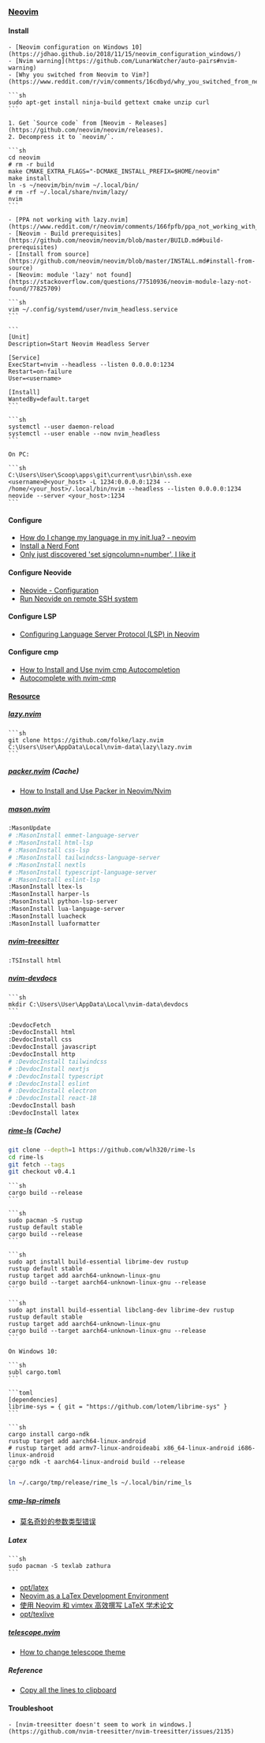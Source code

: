 ### [Neovim](https://neovim.io/)

#### Install

````{tab} Windows 10
- [Neovim configuration on Windows 10](https://jdhao.github.io/2018/11/15/neovim_configuration_windows/)
- [Nvim warning](https://github.com/LunarWatcher/auto-pairs#nvim-warning)
- [Why you switched from Neovim to Vim?](https://www.reddit.com/r/vim/comments/16cdbyd/why_you_switched_from_neovim_to_vim/)
````

````{tab} Ubuntu 22 ARM
```sh
sudo apt-get install ninja-build gettext cmake unzip curl
```

1. Get `Source code` from [Neovim - Releases](https://github.com/neovim/neovim/releases).
2. Decompress it to `neovim/`.

```sh
cd neovim
# rm -r build
make CMAKE_EXTRA_FLAGS="-DCMAKE_INSTALL_PREFIX=$HOME/neovim"
make install
ln -s ~/neovim/bin/nvim ~/.local/bin/
# rm -rf ~/.local/share/nvim/lazy/
nvim
```

- [PPA not working with lazy.nvim](https://www.reddit.com/r/neovim/comments/166fpfb/ppa_not_working_with_lazynvim/)
- [Neovim - Build prerequisites](https://github.com/neovim/neovim/blob/master/BUILD.md#build-prerequisites)
- [Install from source](https://github.com/neovim/neovim/blob/master/INSTALL.md#install-from-source)
- [Neovim: module 'lazy' not found](https://stackoverflow.com/questions/77510936/neovim-module-lazy-not-found/77825709)
````

````{tab} Ubuntu 24 ARM (Warning)
```sh
vim ~/.config/systemd/user/nvim_headless.service
```

```
[Unit]
Description=Start Neovim Headless Server

[Service]
ExecStart=nvim --headless --listen 0.0.0.0:1234
Restart=on-failure
User=<username>

[Install]
WantedBy=default.target
```

```sh
systemctl --user daemon-reload
systemctl --user enable --now nvim_headless
```

On PC:

```sh
C:\Users\User\Scoop\apps\git\current\usr\bin\ssh.exe <username>@<your_host> -L 1234:0.0.0.0:1234 -- /home/<your_host>/.local/bin/nvim --headless --listen 0.0.0.0:1234
neovide --server <your_host>:1234
```
````

#### Configure

- [How do I change my language in my init.lua? - neovim](https://vi.stackexchange.com/questions/36426/how-do-i-change-my-language-in-my-init-lua-neovim)
- [Install a Nerd Font](https://www.lunarvim.org/docs/installation/post-install#install-a-nerd-font)
- [Only just discovered 'set signcolumn=number', I like it](https://www.reddit.com/r/neovim/comments/neaeej/only_just_discovered_set_signcolumnnumber_i_like/)

#### Configure Neovide

- [Neovide - Configuration](https://neovide.dev/configuration.html)
- [Run Neovide on remote SSH system](https://github.com/neovide/neovide/discussions/2853)

#### Configure LSP

- [Configuring Language Server Protocol (LSP) in Neovim](https://linovox.com/configuring-language-server-protocol-lsp-in-neovim/)

#### Configure cmp

- [How to Install and Use nvim cmp Autocompletion](https://linovox.com/install-and-use-nvim-cmp/)
- [Autocomplete with nvim-cmp](https://www.jonashietala.se/blog/2024/05/26/autocomplete_with_nvim-cmp/)

#### [Resource](https://www.dolthub.com/repositories/scillidan/resource/data/main/neovim)

##### [lazy.nvim](https://github.com/folke/lazy.nvim)

````{tab} Windows 10
```sh
git clone https://github.com/folke/lazy.nvim C:\Users\User\AppData\Local\nvim-data\lazy\lazy.nvim
```
````

##### [packer.nvim](https://github.com/wbthomason/packer.nvim) (Cache)

- [How to Install and Use Packer in Neovim/Nvim](https://linovox.com/install-and-use-packer-in-neovim/)

##### [mason.nvim](https://github.com/williamboman/mason.nvim)

```sh
:MasonUpdate
# :MasonInstall emmet-language-server
# :MasonInstall html-lsp
# :MasonInstall css-lsp
# :MasonInstall tailwindcss-language-server
# :MasonInstall nextls
# :MasonInstall typescript-language-server
# :MasonInstall eslint-lsp
:MasonInstall ltex-ls
:MasonInstall harper-ls
:MasonInstall python-lsp-server
:MasonInstall lua-language-server
:MasonInstall luacheck
:MasonInstall luaformatter
```

##### [nvim-treesitter](https://github.com/nvim-treesitter/nvim-treesitter)

```sh
:TSInstall html
```

##### [nvim-devdocs](https://github.com/luckasRanarison/nvim-devdocs)

````{tab} Windows 10
```sh
mkdir C:\Users\User\AppData\Local\nvim-data\devdocs
```
````

```sh
:DevdocFetch
:DevdocInstall html
:DevdocInstall css
:DevdocInstall javascript
:DevdocInstall http
# :DevdocInstall tailwindcss
# :DevdocInstall nextjs
# :DevdocInstall typescript
# :DevdocInstall eslint
# :DevdocInstall electron
# :DevdocInstall react-18
:DevdocInstall bash
:DevdocInstall latex
```

##### [rime-ls](https://github.com/wlh320/rime-ls) (Cache)

```sh
git clone --depth=1 https://github.com/wlh320/rime-ls
cd rime-ls
git fetch --tags
git checkout v0.4.1
```

````{tab} Windows 10
```sh
cargo build --release
```
````

````{tab} ArchWSL (Cache)
```sh
sudo pacman -S rustup
rustup default stable
cargo build --release
```
````

````{tab} Ubuntu 24 [^1] (Cache)
```sh
sudo apt install build-essential librime-dev rustup
rustup default stable
rustup target add aarch64-unknown-linux-gnu
cargo build --target aarch64-unknown-linux-gnu --release
```
````

````{tab} Ubuntu 24 ARM (Cache)
```sh
sudo apt install build-essential libclang-dev librime-dev rustup
rustup default stable
rustup target add aarch64-unknown-linux-gnu
cargo build --target aarch64-unknown-linux-gnu --release
```
````

````{tab} Termux (Cache)
On Windows 10:

```sh
subl cargo.toml
```

```toml
[dependencies]
librime-sys = { git = "https://github.com/lotem/librime-sys" }
```

```sh
cargo install cargo-ndk
rustup target add aarch64-linux-android
# rustup target add armv7-linux-androideabi x86_64-linux-android i686-linux-android
cargo ndk -t aarch64-linux-android build --release
```
````

```sh
ln ~/.cargo/tmp/release/rime_ls ~/.local/bin/rime_ls
```

##### [cmp-lsp-rimels](https://github.com/liubianshi/cmp-lsp-rimels)

- [莫名奇妙的参数类型错误](https://github.com/liubianshi/cmp-lsp-rimels/issues/1)

##### Latex

````{tab} Arch
```sh
sudo pacman -S texlab zathura
```
````

- [opt/latex](opt/latex.html)
- [Neovim as a LaTex Development Environment](https://blog.epheme.re/software/nvim-latex.html)
- [使用 Neovim 和 vimtex 高效撰写 LaTeX 学术论文](https://sspai.com/post/64080)
- [opt/texlive](/opt/texlive.html)

##### [telescope.nvim](https://github.com/nvim-telescope/telescope.nvim)

- [How to change telescope theme](https://github.com/LazyVim/LazyVim/discussions/1127)

##### Reference

- [Copy all the lines to clipboard](https://ctan.org/tex-archive/macros/latex/contrib/gitinfo2)

#### Troubleshoot

````{tab} Windows 10
- [nvim-treesitter doesn't seem to work in windows.](https://github.com/nvim-treesitter/nvim-treesitter/issues/2135)
````

[^1]: [install JDK and Android SDK on Linux Ubuntu](https://gist.github.com/EmadAdly/dfd18bf1ed7380fb9754ef798d23ec3b)